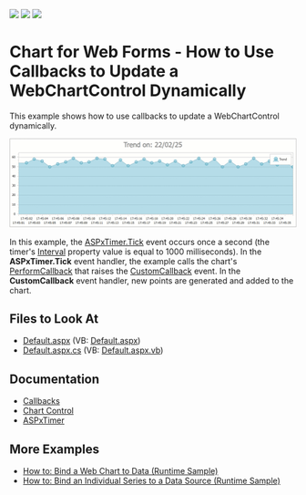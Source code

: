 <!-- default badges list -->
![](https://img.shields.io/endpoint?url=https://codecentral.devexpress.com/api/v1/VersionRange/128575867/21.2.5%2B)
[![](https://img.shields.io/badge/Open_in_DevExpress_Support_Center-FF7200?style=flat-square&logo=DevExpress&logoColor=white)](https://supportcenter.devexpress.com/ticket/details/E1070)
[![](https://img.shields.io/badge/📖_How_to_use_DevExpress_Examples-e9f6fc?style=flat-square)](https://docs.devexpress.com/GeneralInformation/403183)
<!-- default badges end -->

# Chart for Web Forms - How to Use Callbacks to Update a WebChartControl Dynamically


This example shows how to use callbacks to update a WebChartControl dynamically.

![A real-time chart](media/resulting-chart.gif)

In this example, the [ASPxTimer.Tick](https://docs.devexpress.com/AspNet/DevExpress.Web.ASPxTimer.Tick) event occurs once a second (the timer's [Interval](https://docs.devexpress.com/AspNet/DevExpress.Web.ASPxTimer.Interval) property value is equal to 1000 milliseconds). In the **ASPxTimer.Tick** event handler, the example calls the chart's [PerformCallback](https://docs.devexpress.com/AspNet/js-ASPxClientWebChartControl.PerformCallback(args)?p=netframework) that raises the [CustomCallback](https://docs.devexpress.com/AspNet/DevExpress.XtraCharts.Web.WebChartControl.CustomCallback?p=netframework) event. In the **CustomCallback** event handler, new points are generated and added to the chart.

## Files to Look At

* [Default.aspx](./CS/WebSite/Default.aspx) (VB: [Default.aspx](./VB/WebSite/Default.aspx))
* [Default.aspx.cs](./CS/WebSite/Default.aspx.cs) (VB: [Default.aspx.vb](./VB/WebSite/Default.aspx.vb))

## Documentation

* [Callbacks](https://docs.devexpress.com/AspNet/402559/common-concepts/callbacks)
* [Chart Control](https://docs.devexpress.com/AspNet/8103/components/chart-control?p=netframework)
* [ASPxTimer](https://docs.devexpress.com/AspNet/DevExpress.Web.ASPxTimer)

## More Examples

* [How to: Bind a Web Chart to Data (Runtime Sample)](https://docs.devexpress.com/AspNet/4779/components/chart-control/examples/how-to-bind-a-web-chart-to-data-runtime-sample)
* [How to: Bind an Individual Series to a Data Source (Runtime Sample)](https://docs.devexpress.com/AspNet/120176/components/chart-control/examples/how-to-bind-an-individual-series-to-a-data-source-runtime-sample)
